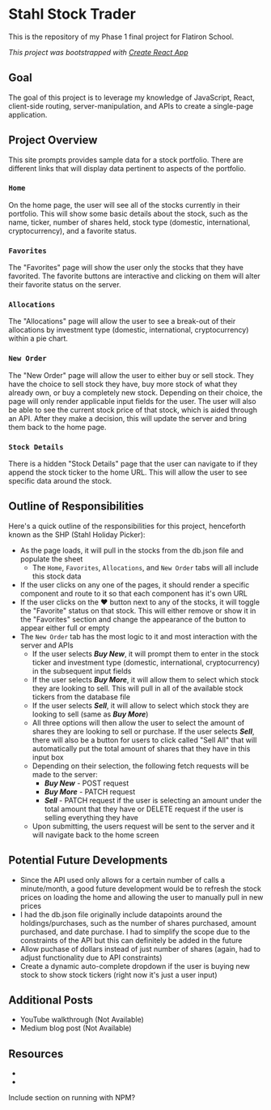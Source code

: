 # Stahl Stock Trader

This is the repository of my Phase 1 final project for Flatiron School.

*This project was bootstrapped with [Create React App](https://github.com/facebook/create-react-app)*

## Goal

The goal of this project is to leverage my knowledge of JavaScript, React, client-side routing, server-manipulation, and APIs to create a single-page application.

## Project Overview
This site prompts provides sample data for a stock portfolio. There are different links that will display data pertinent to aspects of the portfolio.

### `Home`
On the home page, the user will see all of the stocks currently in their portfolio. This will show some basic details about the stock, such as the name, ticker, number of shares held, stock type (domestic, international, cryptocurrency), and a favorite status. 

### `Favorites`
The "Favorites" page will show the user only the stocks that they have favorited. The favorite buttons are interactive and clicking on them will alter their favorite status on the server.

### `Allocations`
The "Allocations" page will allow the user to see a break-out of their allocations by investment type (domestic, international, cryptocurrency) within a pie chart.

### `New Order`
The "New Order" page will allow the user to either buy or sell stock. They have the choice to sell stock they have, buy more stock of what they already own, or buy a completely new stock. Depending on their choice, the page will only render applicable input fields for the user. The user will also be able to see the current stock price of that stock, which is aided through an API. After they make a decision, this will update the server and bring them back to the home page.

### `Stock Details`
There is a hidden "Stock Details" page that the user can navigate to if they append the stock ticker to the home URL. This will allow the user to see specific data around the stock.

## Outline of Responsibilities
Here's a quick outline of the responsibilities for this project, henceforth known as the SHP (Stahl Holiday Picker):
- As the page loads, it will pull in the stocks from the db.json file and populate the sheet
  - The `Home`, `Favorites`, `Allocations`, and `New Order` tabs will all include this stock data
- If the user clicks on any one of the pages, it should render a specific component and route to it so that each component has it's own URL
- If the user clicks on the ♥ button next to any of the stocks, it will toggle the "Favorite" status on that stock. This will either remove or show it in the "Favorites" section and change the appearance of the button to appear either full or empty
- The `New Order` tab has the most logic to it and most interaction with the server and APIs
  - If the user selects ***Buy New***, it will prompt them to enter in the stock ticker and investment type (domestic, international, cryptocurrency) in the subsequent input fields
  - If the user selects ***Buy More***, it will allow them to select which stock they are looking to sell. This will pull in all of the available stock tickers from the database file
  - If the user selects ***Sell***, it will allow to select which stock they are looking to sell (same as ***Buy More***)
  - All three options will then allow the user to select the amount of shares they are looking to sell or purchase. If the user selects ***Sell***, there will also be a button for users to click called "Sell All" that will automatically put the total amount of shares that they have in this input box
  - Depending on their selection, the following fetch requests will be made to the server:
    - ***Buy New*** - POST request
    - ***Buy More*** - PATCH request
    - ***Sell*** - PATCH request if the user is selecting an amount under the total amount that they have or DELETE request if the user is selling everything they have
  - Upon submitting, the users request will be sent to the server and it will navigate back to the home screen


## Potential Future Developments
- Since the API used only allows for a certain number of calls a minute/month, a good future development would be to refresh the stock prices on loading the home and allowing the user to manually pull in new prices
- I had the db.json file originally include datapoints around the holdings/purchases, such as the number of shares purchased, amount purchased, and date purchase. I had to simplify the scope due to the constraints of the API but this can definitely be added in the future
- Allow puchase of dollars instead of just number of shares (again, had to adjust functionality due to API constraints)
- Create a dynamic auto-complete dropdown if the user is buying new stock to show stock tickers (right now it's just a user input)

## Additional Posts
- YouTube walkthrough (Not Available)
- Medium blog post (Not Available)

## Resources
- 
- 

Include section on running with NPM?